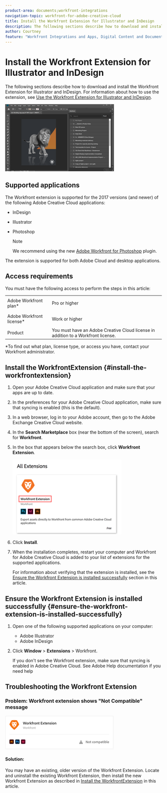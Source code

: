 ```yaml
---
product-area: documents;workfront-integrations
navigation-topic: workfront-for-adobe-creative-cloud
title: Install the Workfront Extension for Illustrator and InDesign
description: The following sections describe how to download and install the Workfront Extension for Illustrator and InDesign. For information about how to use the extension, see Use the Workfront Extension for Illustrator and InDesign.
author: Courtney
feature: "Workfront Integrations and Apps, Digital Content and Documents"
---
```


# Install the Workfront Extension for Illustrator and InDesign

The following sections describe how to download and install the Workfront Extension for Illustrator and InDesign. For information about how to use the extension, see [Use the Workfront Extension for Illustrator and InDesign](../../documents/workfront-for-adobe-creative-cloud/use-wf-adobe-cc.md).

![Adobe__workfront_extension_panel_and_open_file.PNG](assets/adobe--workfront-extension-panel-and-open-file-350x215.png)

## Supported applications

The Workfront extension is supported for the 2017 versions (and newer) of the following Adobe Creative Cloud applications:

* InDesign
* Illustrator
* Photoshop

  >[!NOTE]
  >
  >We recommend using the new [Adobe Workfront for Photoshop](../../workfront-integrations-and-apps/adobe-workfront-for-creative-cloud/workfront-for-photoshop.md) plugin.

The extension is supported for both Adobe Cloud and desktop applications.

## Access requirements

You must have the following access to perform the steps in this article:

<table style="table-layout:auto"> 
 <col> 
 <col> 
 <tbody> 
  <tr> 
   <td role="rowheader">Adobe Workfront plan*</td> 
   <td> <p>Pro or higher</p> </td> 
  </tr> 
  <tr data-mc-conditions=""> 
   <td role="rowheader">Adobe Workfront license*</td> 
   <td> <p>Work or higher</p> </td> 
  </tr> 
  <tr> 
   <td role="rowheader">Product</td> 
   <td>You must have an Adobe Creative Cloud license in addition to a Workfront license.</td> 
  </tr> 
 </tbody> 
</table>

&#42;To find out what plan, license type, or access you have, contact your Workfront administrator.

## Install the WorkfrontExtension {#install-the-workfrontextension}

1. Open your Adobe Creative Cloud application and make sure that your apps are up to date.
1. In the preferences for your Adobe Creative Cloud application, make sure that syncing is enabled (this is the default).  

1. In a web browser, log in to your Adobe account, then go to the Adobe Exchange Creative Cloud website.
1. In the **Search Marketplace** box (near the bottom of the screen), search for **Workfront**.  

1. In the box that appears below the search box, click **Workfront Extension**.

   ![adobe_workfront_search_in_the_exchange.png](assets/adobe-workfront-search-in-the-exchange-350x240.png)

1. Click **Install**.
1. When the installation completes, restart your computer and Workfront for Adobe Creative Cloud is added to your list of extensions for the supported applications.

   For information about verifying that the extension is installed, see the [Ensure the Workfront Extension is installed successfully](#ensure-the-workfront-extension-is-installed-successfully) section in this article.

## Ensure the Workfront Extension is installed successfully {#ensure-the-workfront-extension-is-installed-successfully}

1. Open one of the following supported applications on your computer:

   * Adobe Illustrator
   * Adobe InDesign

1. Click **Window** > **Extensions** > Workfront.

   If you don't see the Workfront extension, make sure that syncing is enabled in Adobe Creative Cloud. See Adobe Help documentation if you need help

## Troubleshooting the Workfront Extension

### Problem: Workfront extension shows "Not Compatible" message

![](assets/acc-wf-not-compatible-error-message-350x109.png)

#### Solution:

You may have an existing, older version of the Workfront Extension. Locate and uninstall the existing Workfront Extension, then install the new Workfront Extension as described in [Install the WorkfrontExtension](#install-the-workfrontextension) in this article.
